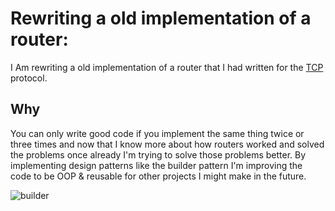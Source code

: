 # Rewriting a old implementation  of a router:

I Am rewriting a old implementation of a router that I had written for the [TCP](https://nl.wikipedia.org/wiki/Transmission_Control_Protocol)  protocol. 


## Why 

You can only write good code if you implement the same thing twice or three times and now that I know more about how routers worked and solved the problems once already I'm trying to solve those problems better. By implementing design patterns like the builder pattern I'm improving the code to be OOP & reusable for other projects I might make in the future.

![builder](https://refactoring.guru/images/patterns/content/builder/builder-en.png?id=617612423ea3752477dc90929115b3ee) 
